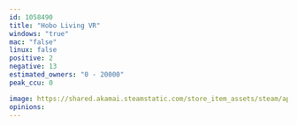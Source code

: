 ```yaml
---
id: 1058490
title: "Hobo Living VR"
windows: "true"
mac: "false"
linux: false
positive: 2
negative: 13
estimated_owners: "0 - 20000"
peak_ccu: 0

image: https://shared.akamai.steamstatic.com/store_item_assets/steam/apps/1058490/header.jpg?t=1590474461
opinions:
---
```

